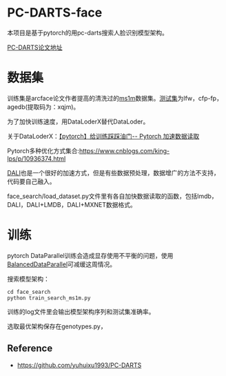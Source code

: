 # PC-DARTS-face

本项目是基于pytorch的用pc-darts搜索人脸识别模型架构。

[PC-DARTS论文地址](https://openreview.net/forum?id=BJlS634tPr)

# 数据集

训练集是arcface论文作者提高的清洗过的[ms1m](https://github.com/deepinsight/insightface/wiki/Dataset-Zoo)数据集。[测试集](https://pan.baidu.com/s/1PKgRi32PKc3_yNR0ssNmYw)为lfw，cfp-fp，agedb(提取码为：xqjm)。

为了加快训练速度，用DataLoderX替代DataLoder。

关于DataLoderX：[【pytorch】给训练踩踩油门-- Pytorch 加速数据读取](https://blog.csdn.net/shwan_ma/article/details/103331166)

Pytorch多种优化方式集合:https://www.cnblogs.com/king-lps/p/10936374.html

[DALI](https://docs.nvidia.com/deeplearning/dali/user-guide/docs/plugins/pytorch_tutorials.html)也是一个很好的加速方式，但是有些数据预处理，数据增广的方法不支持，代码要自己融入。

face_search/load_dataset.py文件里有各自加快数据读取的函数，包括lmdb，DALI，DALI+LMDB，DALI+MXNET数据格式。

# 训练

pytorch DataParallel训练会造成显存使用不平衡的问题，使用[BalancedDataParallel](http://aiuai.cn/aifarm1328.html)可减缓这周情况。

搜索模型架构：

```
cd face_search
python train_search_ms1m.py
```

训练的log文件里会输出模型架构序列和测试集准确率。

选取最优架构保存在genotypes.py，

## Reference 
* https://github.com/yuhuixu1993/PC-DARTS
